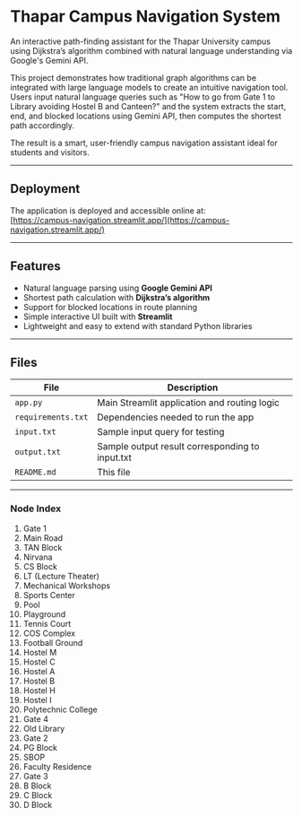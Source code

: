 # Thapar Campus Navigation System

An interactive path-finding assistant for the Thapar University campus using Dijkstra’s algorithm combined with natural language understanding via Google's Gemini API.

This project demonstrates how traditional graph algorithms can be integrated with large language models to create an intuitive navigation tool. Users input natural language queries such as "How to go from Gate 1 to Library avoiding Hostel B and Canteen?" and the system extracts the start, end, and blocked locations using Gemini API, then computes the shortest path accordingly.

The result is a smart, user-friendly campus navigation assistant ideal for students and visitors.

---

## Deployment

The application is deployed and accessible online at:  
[https://campus-navigation.streamlit.app/](https://campus-navigation.streamlit.app/)

---

## Features

- Natural language parsing using **Google Gemini API**  
- Shortest path calculation with **Dijkstra’s algorithm**  
- Support for blocked locations in route planning  
- Simple interactive UI built with **Streamlit**  
- Lightweight and easy to extend with standard Python libraries

---

## Files

| File               | Description                                      |
|--------------------|-------------------------------------------------|
| `app.py`           | Main Streamlit application and routing logic    |
| `requirements.txt` | Dependencies needed to run the app               |
| `input.txt`        | Sample input query for testing                    |
| `output.txt`       | Sample output result corresponding to input.txt  |
| `README.md`        | This file                                        |

---

### Node Index
1. Gate 1  
2. Main Road  
3. TAN Block  
4. Nirvana  
5. CS Block  
6. LT (Lecture Theater)  
7. Mechanical Workshops  
8. Sports Center  
9. Pool  
10. Playground  
11. Tennis Court  
12. COS Complex  
13. Football Ground  
14. Hostel M  
15. Hostel C  
16. Hostel A  
17. Hostel B  
18. Hostel H  
19. Hostel I  
20. Polytechnic College  
21. Gate 4  
22. Old Library  
23. Gate 2  
24. PG Block  
25. SBOP  
26. Faculty Residence  
27. Gate 3  
28. B Block  
29. C Block  
30. D Block 
